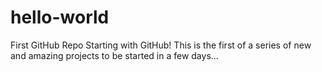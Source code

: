# hello-world
First GitHub Repo
Starting with GitHub! This is the first of a series of new and amazing projects to be started in a few days...
